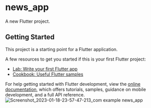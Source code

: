 # news_app

A new Flutter project.

## Getting Started

This project is a starting point for a Flutter application.

A few resources to get you started if this is your first Flutter project:

- [Lab: Write your first Flutter app](https://docs.flutter.dev/get-started/codelab)
- [Cookbook: Useful Flutter samples](https://docs.flutter.dev/cookbook)

For help getting started with Flutter development, view the
[online documentation](https://docs.flutter.dev/), which offers tutorials,
samples, guidance on mobile development, and a full API reference.
![Screenshot_2023-01-18-23-57-47-213_com example news_app](https://user-images.githubusercontent.com/37771861/213284697-01c4bf95-592b-4008-9572-af730e9be5a2.jpg)
